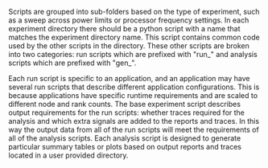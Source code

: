 Scripts are grouped into sub-folders based on the type of
experiment, such as a sweep across power limits or processor
frequency settings.  In each experiment directory there should be
a python script with a name that matches the experiment directory
name.  This script contains common code used by the other scripts
in the directory.  These other scripts are broken into two
categories: run scripts which are prefixed with "run_" and
analysis scripts which are prefixed with "gen_".

Each run script is specific to an application, and an application
may have several run scripts that describe different application
configurations.  This is because applications have specific
runtime requirements and are scaled to different node and rank
counts.  The base experiment script describes output requirements
for the run scripts: whether traces required for the analysis and
which extra signals are added to the reports and traces.  In this
way the output data from all of the run scripts will meet the
requirements of all of the analysis scripts.  Each analysis script
is designed to generate particular summary tables or plots based
on output reports and traces located in a user provided directory.
